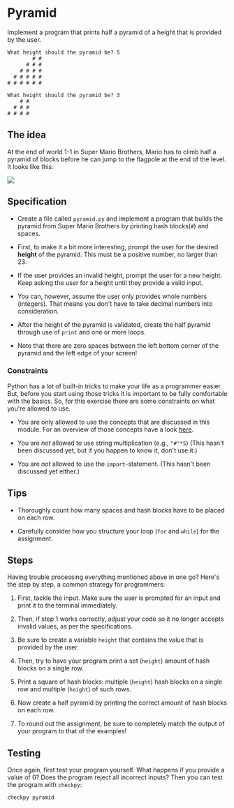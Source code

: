 # Pyramid

Implement a program that prints half a pyramid of a height that is provided by the user.

	What height should the pyramid be? 5
	        # #
	      # # #
	    # # # #
	  # # # # #
	# # # # # #

	What height should the pyramid be? 3
	    # #
	  # # #
	# # # #

## The idea

At the end of world 1-1 in Super Mario Brothers, Mario has to climb half a pyramid of blocks before he can jump to the flagpole at the end of the level. It looks like this:

![](mario.png)

## Specification

* Create a file called `pyramid.py` and implement a program that builds the pyramid from Super Mario Brothers by printing hash blocks(`#`) and spaces.

* First, to make it a bit more interesting, prompt the user for the desired **height** of the pyramid. This must be a positive number, no larger than 23.

* If the user provides an invalid height, prompt the user for a new height. Keep asking the user for a height until they provide a valid input.

* You can, however, assume the user only provides whole numbers (integers). That means you don't have to take decimal numbers into consideration.

* After the height of the pyramid is validated, create the half pyramid through use of `print` and one or more loops.

* Note that there are zero spaces between the left bottom corner of the pyramid and the left edge of your screen!

### Constraints

Python has a lot of built-in tricks to make your life as a programmer easier. But, before you start
using those tricks it is important to be fully comfortable with the basics. So, for this
exercise there are some constraints on what you're allowed to use.

* You are only allowed to use the concepts that are discussed in this module.
For an overview of those concepts have a look [here](/python/en/overview).

* You are *not* allowed to use string multiplication (e.g., `"#"*5`) (This hasn't been discussed yet,
but if you happen to know it, don't use it.)

* You are *not* allowed to use the `import`-statement. (This hasn't been discussed yet either.)

## Tips

* Thoroughly count how many spaces and hash blocks have to be placed on each row.

* Carefully consider how you structure your loop (`for` and `while`) for the assignment.

## Steps

Having trouble processing everything mentioned above in one go? Here's the step by step, a common strategy for programmers:

1. First, tackle the input. Make sure the user is prompted for an input and print it to the terminal immediately.

2. Then, if step 1 works correctly, adjust your code so it no longer accepts invalid values, as per the specifications.

3. Be sure to create a variable `height` that contains the value that is provided by the user.

4. Then, try to have your program print a set (`height`) amount of hash blocks on a single row.

5. Print a square of hash blocks: multiple (`height`) hash blocks on a single row and multiple (`height`) of such rows.

6. Now create a half pyramid by printing the correct amount of hash blocks on each row.

7. To round out the assignment, be sure to completely match the output of your program to that of the examples!

## Testing

Once again, first test your program yourself. What happens if you provide a value of 0? Does the program reject all incorrect inputs?
Then you can test the program with `checkpy`:

	checkpy pyramid
